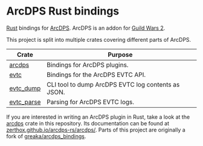 # ArcDPS Rust bindings

[Rust](https://rust-lang.org) bindings for [ArcDPS](https://www.deltaconnected.com/arcdps/).
ArcDPS is an addon for [Guild Wars 2](https://guildwars2.com).

This project is split into multiple crates covering different parts of ArcDPS.

| Crate | Purpose |
|---|---|
| [arcdps](./arcdps) | Bindings for ArcDPS plugins.
| [evtc](./evtc) | Bindings for the ArcDPS EVTC API.
| [evtc_dump](./evtc_dump) | CLI tool to dump ArcDPS EVTC log contents as JSON.
| [evtc_parse](./evtc_parse) | Parsing for ArcDPS EVTC logs.

If you are interested in writing an ArcDPS plugin in Rust, take a look at the [arcdps](./arcdps) crate in this repository.
Its documentation can be found at [zerthox.github.io/arcdps-rs/arcdps/](https://zerthox.github.io/arcdps-rs/arcdps/).
Parts of this project are originally a fork of [greaka/arcdps_bindings](https://github.com/greaka/arcdps_bindings).
